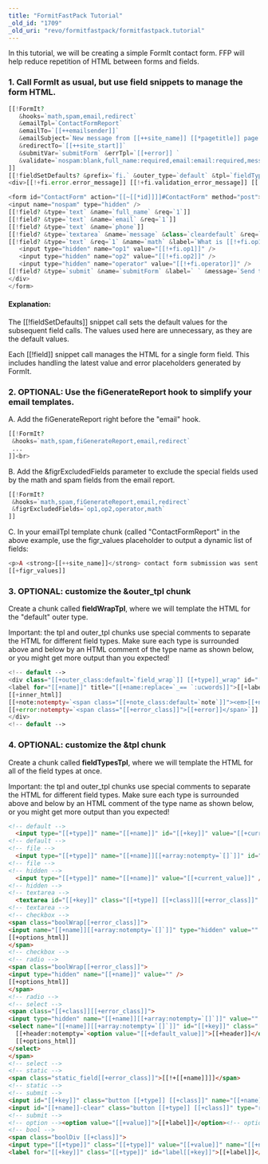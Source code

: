 ```yaml
---
title: "FormitFastPack Tutorial"
_old_id: "1709"
_old_uri: "revo/formitfastpack/formitfastpack.tutorial"
---
```


 In this tutorial, we will be creating a simple FormIt contact form. FFP will help reduce repetition of HTML between forms and fields.

### 1. Call FormIt as usual, but use **field** snippets to manage the form HTML.

 ``` php 
[[!FormIt?
    &hooks=`math,spam,email,redirect`
    &emailTpl=`ContactFormReport`
    &emailTo=`[[++emailsender]]`
    &emailSubject=`New message from [[++site_name]] [[*pagetitle]] page.`
    &redirectTo=`[[++site_start]]`
    &submitVar=`submitForm` &errTpl=`[[+error]] `
    &validate=`nospam:blank,full_name:required,email:email:required,message:required`
]]
[[!fieldSetDefaults? &prefix=`fi.` &outer_type=`default` &tpl=`fieldTypesTpl` &outer_tpl=`fieldWrapTpl`]]    
<div>[[!+fi.error.error_message]] [[!+fi.validation_error_message]] [[!+fi.error.recaptcha]]</div>

<form id="ContactForm" action="[[~[[*id]]]]#ContactForm" method="post"><div>
<input name="nospam" type="hidden" />
[[!field? &type=`text` &name=`full_name` &req=`1`]]
[[!field? &type=`text` &name=`email` &req=`1`]]
[[!field? &type=`text` &name=`phone`]]
[[!field? &type=`textarea` &name=`message` &class=`cleardefault` &req=`1`]]
[[!field? &type=`text` &req=`1` &name=`math` &label=`What is [[!+fi.op1]] [[!+fi.operator]] [[!+fi.op2]]?`]]
    <input type="hidden" name="op1" value="[[!+fi.op1]]" />
    <input type="hidden" name="op2" value="[[!+fi.op2]]" />
    <input type="hidden" name="operator" value="[[!+fi.operator]]" />
[[!field? &type=`submit` &name=`submitForm` &label=` ` &message=`Send this Message!`]]
</div>
</form>
```

#### Explanation:

 The \[\[!fieldSetDefaults\]\] snippet call sets the default values for the subsequent field calls. The values used here are unnecessary, as they are the default values.

 Each \[\[!field\]\] snippet call manages the HTML for a single form field. This includes handling the latest value and error placeholders generated by FormIt.

### 2. OPTIONAL: Use the fiGenerateReport hook to simplify your email templates. 

 A. Add the fiGenerateReport right before the "email" hook.

 ``` php 
[[!FormIt? 
  &hooks=`math,spam,fiGenerateReport,email,redirect` 
  ...
]]<br>
```

 B. Add the &figrExcludedFields parameter to exclude the special fields used by the math and spam fields from the email report.

 ``` php 
[[!FormIt? 
  &hooks=`math,spam,fiGenerateReport,email,redirect`
  &figrExcludedFields=`op1,op2,operator,math`
]]
```

 C. In your emailTpl template chunk (called "ContactFormReport" in the above example, use the figr\_values placeholder to output a dynamic list of fields:

 ``` php 
<p>A <strong>[[++site_name]]</strong> contact form submission was sent from the <strong>[[*pagetitle]]</strong> page:</p>
[[+figr_values]]
```

### 3. OPTIONAL: customize the &outer\_tpl chunk 

 Create a chunk called **fieldWrapTpl**, where we will template the HTML for the "default" outer type.

 Important: the tpl and outer\_tpl chunks use special comments to separate the HTML for different field types. Make sure each type is surrounded above and below by an HTML comment of the type name as shown below, or you might get more output than you expected! 

``` php 
<!-- default -->
<div class="[[+outer_class:default=`field_wrap`]] [[+type]]_wrap" id="[[+name]]_wrap">
<label for="[[+name]]" title="[[+name:replace=`_== `:ucwords]]">[[+label:default=`[[+name:replace=`_== `:ucwords]]`]][[+req:notempty=` *`]]</label>
[[+inner_html]]
[[+note:notempty=`<span class="[[+note_class:default=`note`]]"><em>[[+note]]</em></span>`]]
[[+error:notempty=`<span class="[[+error_class]]">[[+error]]</span>`]]
</div>
<!-- default -->
```

### 4. OPTIONAL: customize the &tpl chunk

 Create a chunk called **fieldTypesTpl**, where we will template the HTML for all of the field types at once.

 Important: the tpl and outer\_tpl chunks use special comments to separate the HTML for different field types. Make sure each type is surrounded above and below by an HTML comment of the type name as shown below, or you might get more output than you expected! 

``` html 
<!-- default -->
  <input type="[[+type]]" name="[[+name]]" id="[[+key]]" value="[[+current_value]]" class="[[+type]] [[+class]][[+error_class]]" size="[[+size:default=`40`]]" />
<!-- default -->
<!-- file -->
  <input type="[[+type]]" name="[[+name]][[+array:notempty=`[]`]]" id="[[+key]]" class="[[+type]] [[+class]][[+error_class]]" />
<!-- file -->
<!-- hidden -->
  <input type="[[+type]]" name="[[+name]]" value="[[+current_value]]" />
<!-- hidden -->
<!-- textarea -->
  <textarea id="[[+key]]" class="[[+type]] [[+class]][[+error_class]]" name="[[+name]]">[[+current_value]]</textarea>
<!-- textarea -->
<!-- checkbox -->
<span class="boolWrap[[+error_class]]">
<input name="[[+name]][[+array:notempty=`[]`]]" type="hidden" value="" />
[[+options_html]]
</span>
<!-- checkbox -->
<!-- radio -->
<span class="boolWrap[[+error_class]]">
<input type="hidden" name="[[+name]]" value="" />
[[+options_html]]
</span>
<!-- radio -->
<!-- select -->
<span class="[[+class]][[+error_class]]">
<input type="hidden" name="[[+name]][[+array:notempty=`[]`]]" value="" />
<select name="[[+name]][[+array:notempty=`[]`]]" id="[[+key]]" class="[[+class]]"[[+multiple:notempty=` multiple="multiple"`]][[+title:notempty=` title="[[+title]]"`]]>
  [[+header:notempty=`<option value="[[+default_value]]">[[+header]]</option>`]]
  [[+options_html]]
</select>
</span>
<!-- select -->
<!-- static -->
<span class="static_field[[+error_class]]">[[!+[[+name]]]]</span>
<!-- static -->
<!-- submit -->
<input id="[[+key]]" class="button [[+type]] [[+class]]" name="[[+name]]" type="[[+type]]" value="[[+message:default=`Submit`]]" />
<input id="[[+name]]-clear" class="button [[+type]] [[+class]]" type="reset" value="[[+clear_message:default=`Clear Form`]]" />
<!-- submit -->
<!-- option --><option value="[[+value]]">[[+label]]</option><!-- option -->
<!-- bool -->
<span class="boolDiv [[+class]]">
<input type="[[+type]]" class="[[+type]]" value="[[+value]]" name="[[+name]][[+array:notempty=`[]`]]" id="[[+key]]"  /> 
<label for="[[+key]]" class="[[+type]]" id="label[[+key]]">[[+label]]</label></span><!-- bool -->
```